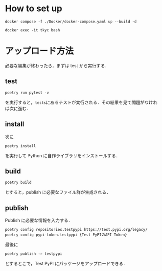 # How to set up

```
docker compose -f ./Docker/docker-compose.yaml up --build -d
```

```
docker exec -it tkyc bash
```

# アップロード方法

必要な編集が終わったら，まずは test から実行する．

## test

```git add .
poetry run pytest -v
```

を実行すると，`tests`にあるテストが実行される．その結果を見て問題がなければ次に進む．

## install

次に

```
poetry install
```

を実行して Python に自作ライブラリをインストールする．

## build

```
poetry build
```

とすると，publish に必要なファイル群が生成される．

## publish

Publish に必要な情報を入力する．

```
poetry config repositories.testpypi https://test.pypi.org/legacy/
poetry config pypi-token.testpypi {Test PyPIのAPI Token}
```

最後に

```
poetry publish -r testpypi
```

とするとこで，Test PyPI にパッケージをアップロードできる．
